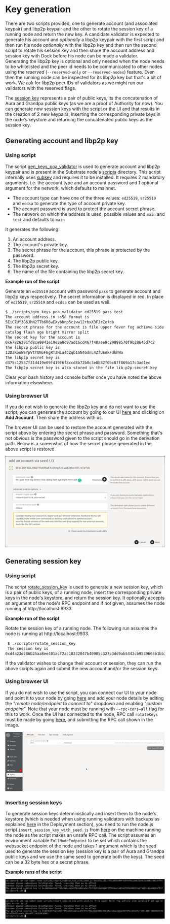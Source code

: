 # Key generation

There are two scripts provided, one to generate account \(and associated keypair\) and libp2p keypair and the other to rotate the session key of a running node and return the new key. A candidate validator is expected to generate his account and _optionally_ a libp2p keypair with the first script and then run his node _optionally_ with the libp2p key and then run the second script to rotate his session key and then share the account address and session key with Dock before his node can be made a validator.   
Generating the libp2p key is optional and only needed when the node needs to be whitelisted and the peer id needs to be communicated to other nodes using the _reserved_ \(`--reserved-only` or `--reserved-nodes`\) feature. Even then the running node can be inspected for its libp2p key but that's a bit of work. We ask for libp2p peer IDs of validators as we might run our validators with the reserved flags.

The [session key](https://www.substrate.io/kb/learn-substrate/session-keys) represents a pair of public keys, its the concatenation of Aura and Grandpa public keys \(as we are a proof of Authority for now\). You can generate new session keys with the script or the UI and that results in the creation of 2 new keypairs, inserting the corresponding private keys in the node's keystore and returning the concatenated public keys as the session key.

## Generating account and libp2p key

### Using script

The script [gen\_keys\_poa\_validator](https://github.com/docknetwork/dock-substrate/blob/master/scripts/gen_keys_poa_validator) is used to generate account and libp2p keypair and is present in the Substrate node's [scripts](https://github.com/docknetwork/dock-substrate/tree/poa-1/scripts) directory. This script internally uses [subkey](https://www.substrate.io/kb/integrate/subkey) and requires it to be installed. It requires 2 mandatory arguments, i.e. the account type and an account password and 1 optional argument for the network, which defaults to mainnet.

* The account type can have one of the three values: `ed25519`, `sr25519` and `ecdsa` to generate the type of account private key.
* The account password is used to protect the account secret phrase.
* The network on which the address is used, possible values and `main` and `test` and defaults to `main`

It generates the following:

1. An account address.
2. The account's private key.
3. The secret phrase for the account, this phrase is protected by the password.
4. The libp2p public key.
5. The libp2p secret key.
6. The name of the file containing the libp2p secret key.

**Example run of the script**

Generate an `ed25519` account with password `pass` to generate account and libp2p keys respectively. The secret information is displayed in red. In place of `ed25519`, `sr25519` and `ecdsa` can be used as well.

```text
$ ./scripts/gen_keys_poa_validator ed25519 pass test
The account address in ss58 format is 5EiCZUY3G6JhN2TTb6R6wEXvbhnp5ciww12rbxX3FJrZefob
The secret phrase for the account is file upper fever fog achieve side catalog flash age bright mirror split
The secret key for the account is 0x67826291fd8ce9941e19e2e0d97ad16cd467f40aee9c29898570f9b28645d7c2
The libp2p public key is 12D3KooWSYpVtTUNoFEgRTZHia4CZqb1GN4GdnL4ZfUEAkFdkhWa
The libp2p secret key is d375c12537f31d419e09f419f6f8ccd8b72b0c3e8b82f0bc87f869a17c3ad1ec
The libp2p secret key is also stored in the file lib-p2p-secret.key
```

Clear your bash history and console buffer once you have noted the above information elsewhere.

### Using browser UI

If you do not wish to generate the libp2p key and do not want to use the script, you can generate the account by going to our UI [here](https://fe.dock.io/#/accounts) and clicking on **Add Account**. Then share the address with us.

The browser UI can be used to restore the account generated with the script above by entering the secret phrase and password. Something that's not obvious is the password given to the script should go in the derivation path. Below is a screenshot of how the secret phrase generated in the above script is restored

![](../../.gitbook/assets/account-creation.png)

## Generating session key

### Using script

The script [rotate\_session\_key](https://github.com/docknetwork/dock-substrate/blob/master/scripts/rotate_session_key) is used to generate a new session key, which is a pair of public keys, of a running node, insert the corresponding private keys in the node's keystore, and return the session key.  It optionally accepts an argument of the node's RPC endpoint and if not given, assumes the node running at http://localhost:9933. 

**Example run of the script**

Rotate the session key of a running node. The following run assumes the node is running at http://localhost:9933.

```text
 $ ./scripts/rotate_session_key
 The session key is 0xd4a23d286b25aa8ee401acf2ac10232047b40905c327c3dd9ab5442cb9539663b1bb339873b201d3995c88bb1e8f6983878be18ae65abce4cc41ef0de01fa8ae
```

If the validator wishes to change their account or session, they can run the above scripts again and submit the new account and/or the session keys.

### Using browser UI

If you do not wish to use the script, you can connect our UI to your node and point it to your node by going [here](https://fe.dock.io/#/settings) and add your node details by editing the "_remote node/endpoint to connect to_" dropdown and enabling "_custom endpoint_". Note that your node must be running with `--rpc-cors=all` flag for this to work. Once the UI has connected to the node, RPC call `rotateKeys` must be made by going [here](https://fe.dock.io/#/toolbox), and submitting the RPC call shown in the image.

![RPC call to generate session key](../../.gitbook/assets/rotate_keys.png)

### Inserting session keys

To generate session keys deterministically and insert them to the node's keystore \(which is needed when using running validators with backups as explained [here](deployment.md#validator-running-with-backup-nodes) in the Deployment section\), you need to run the node.js script  `insert_session_key_with_seed.js` from [here](https://github.com/docknetwork/sdk/blob/poa-1/scripts/insert_session_key_with_seed.js) on the machine running the node as the script makes an unsafe RPC call. The script assumes an environment variable `FullNodeEndpoint` to be set which contains the websocket endpoint of the node and takes 1 argument which is the seed used to generate the session key \(session key is a pair of Aura and Grandpa public keys and we use the same seed to generate both the keys\). The seed can be a 32 byte hex or a secret phrase. 

**Example runs of the script**

![Running the script with a hex seed](../../.gitbook/assets/session_key_seed.png)

![Running the script with a secret phrase](../../.gitbook/assets/session_key_phrase.png)

 

